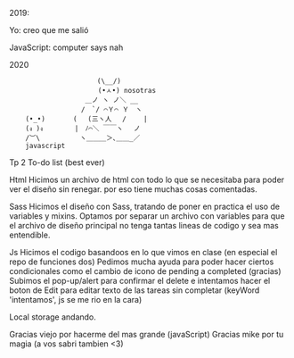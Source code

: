 2019:

Yo: creo que me salió 

JavaScript: computer says nah

2020

                          (\__/)
                         ⠀(•ㅅ•) nosotras 
                       ＿ノ ヽ ノ＼ __ 
                      /　`/ ⌒Ｙ⌒ Ｙ　ヽ 
        (•_•)       ( 　(三ヽ人　 /　　 | 
        (ง )ง        |　ﾉ⌒＼ ￣￣ヽ　 ノ    
        /︶\          ヽ＿＿＿＞､＿＿_／ 
        javascript




Tp 2 To-do list (best ever)

Html
Hicimos un archivo de html con todo lo que se necesitaba para poder ver el diseño sin renegar. por eso tiene muchas cosas comentadas.

Sass
Hicimos el diseño con Sass, tratando de poner en practica el uso de variables y mixins.
Optamos por separar un archivo con variables para que el archivo de diseño principal no tenga tantas lineas de codigo y sea mas entendible.

Js
Hicimos el codigo basandoos en lo que vimos en clase (en especial el repo de funciones dos)
Pedimos mucha ayuda para poder hacer ciertos condicionales como el cambio de icono de pending a completed (gracias)
Subimos el pop-up/alert para confirmar el delete e intentamos hacer el boton de Edit para editar texto de las tareas sin completar (keyWord 'intentamos', js se me rio en la cara)

Local storage andando.


Gracias viejo por hacerme del mas grande (javaScript)
Gracias mike por tu magia (a vos sabri tambien <3)
